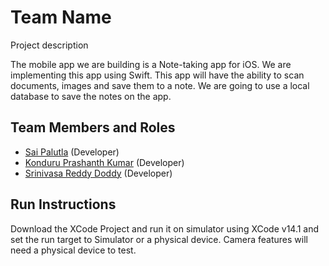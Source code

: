 # Team Name

Project description 

The mobile app we are building is a Note-taking app for iOS. We are implementing this app using Swift. This app will have the ability to scan documents, images and save them to a note. We are going to use a local database to save the notes on the app.

## Team Members and Roles

* [Sai Palutla](https://github.com/palutlan/CIS641-HW2-PALUTLA) (Developer)
* [Konduru Prashanth Kumar](https://github.com/Prashanth3672/CIS641-HW2-KONDURU) (Developer)
* [Srinivasa Reddy Doddy](https://github.com/unmtaken/CIS641-HW2-DODDY) (Developer)

<!-- ## Prerequisites -->

## Run Instructions

Download the XCode Project and run it on simulator using XCode v14.1 and set the run target to Simulator or a physical device. Camera features will need a physical device to test.
